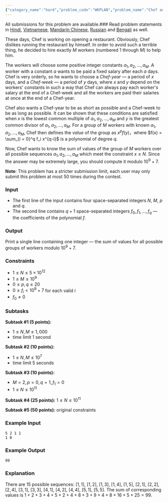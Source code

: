 ```yaml
---
{"category_name":"hard","problem_code":"WKPLAN","problem_name":"Chef and Working Plan","languages_supported":{"0":"C","1":"CPP14","2":"JAVA","3":"PYTH","4":"PYTH 3.6","5":"PYPY","6":"CS2","7":"PAS fpc","8":"PAS gpc","9":"RUBY","10":"PHP","11":"GO","12":"NODEJS","13":"HASK","14":"rust","15":"SCALA","16":"swift","17":"D","18":"PERL","19":"FORT","20":"WSPC","21":"ADA","22":"CAML","23":"ICK","24":"BF","25":"ASM","26":"CLPS","27":"PRLG","28":"ICON","29":"SCM qobi","30":"PIKE","31":"ST","32":"NICE","33":"LUA","34":"BASH","35":"NEM","36":"LISP sbcl","37":"LISP clisp","38":"SCM guile","39":"JS","40":"ERL","41":"TCL","42":"kotlin","43":"PERL6","44":"TEXT","45":"SCM chicken","46":"PYP3","47":"CLOJ","48":"COB","49":"FS"},"max_timelimit":"1 - 18","source_sizelimit":50000,"problem_author":"whzzt","problem_tester":null,"date_added":"5-12-2018","tags":{"0":"whzzt"},"time":{"view_start_date":1545075122,"submit_start_date":1545075122,"visible_start_date":1545075122,"end_date":1735669800},"is_direct_submittable":false,"layout":"problem"}
---
```

<span class="solution-visible-txt">All submissions for this problem are available.</span>### Read problem statements in [Hindi](http://www.codechef.com/download/translated/DEC18/hindi/WKPLAN.pdf), [Vietnamese](http://www.codechef.com/download/translated/DEC18/vietnamese/WKPLAN.pdf), [Mandarin Chinese](http://www.codechef.com/download/translated/DEC18/mandarin/WKPLAN.pdf), [Russian](http://www.codechef.com/download/translated/DEC18/russian/WKPLAN.pdf) and [Bengali](http://www.codechef.com/download/translated/DEC18/bengali/WKPLAN.pdf) as well.

These days, Chef is working on opening a restaurant. Obviously, Chef dislikes running the restaurant by himself. In order to avoid such a terrible thing, he decided to hire exactly $M$ workers (numbered $1$ through $M$) to help him.

The workers will choose some positive integer constants $a_1, a_2, \dots, a_M$. A worker with a constant $a$ wants to be paid a fixed salary after each $a$ days. Chef is very orderly, so he wants to choose a *Chef-year* — a period of $x$ days, and a *Chef-week* — a period of $y$ days, where $x$ and $y$ depend on the workers' constants in such a way that Chef can always pay each worker's salary at the end of a Chef-week and all the workers are paid their salaries at once at the end of a Chef-year.

Chef also wants a Chef-year to be as short as possible and a Chef-week to be as long as possible. It can be shown that these conditions are satisfied when $x$ is the lowest common multiple of $a_1, a_2, \dots, a_M$ and $y$ is the greatest common divisor of $a_1, a_2, \dots, a_M$. For a group of $M$ workers with known $a_1, a_2, \dots, a_M$, Chef then defines the *value* of the group as $x^p f(y)$，where $f(x) = \sum_{i = 0}^q f_i x^{q-i}$ is a polynomial of degree $q$.

Now, Chef wants to know the sum of values of the group of $M$ workers over all possible sequences $a_1, a_2, \dots, a_M$ which meet the constraint $x \le N$. Since the answer may be extremely large, you should compute it modulo $10^9 + 7$.

**Note**: This problem has a stricter submission limit, each user may only submit this problem at most 50 times during the contest.

### Input
- The first line of the input contains four space-separated integers $N$, $M$, $p$ and $q$.
- The second line contains $q+1$ space-separated integers $f_0, f_1, \ldots, f_q$ — the coefficients of the polynomial $f$.

### Output
Print a single line containing one integer — the sum of values for all possible groups of workers modulo $10^9 + 7$.

### Constraints
- $1 \le N \le 5 \times 10^{12}$
- $1 \le M \le 10^9$
- $0 \le p, q \le 20$
- $0 \le f_i < 10^9 + 7$ for each valid $i$
- $f_0 \neq 0$

### Subtasks
**Subtask #1 (5 points):**
- $1 \le N, M \le 1,000$
- time limit 1 second

**Subtask #2 (10 points):**
- $1 \le N, M \le 10^7$
- time limit 5 seconds

**Subtask #3 (10 points):**
- $M = 2, p = 0, q = 1, f_1 = 0$
- $1 \le N \le 10^{11}$ 

**Subtask #4 (25 points):** $1 \le N \le 10^{11}$

**Subtask #5 (50 points):** original constraints

### Example Input
```
5 2 1 1
1 0
```

### Example Output
```
99
```

### Explanation
There are $15$ possible sequences: $[1, 1]$, $[1, 2]$, $[1, 3]$, $[1, 4]$, $[1, 5]$, $[2, 1]$, $[2, 2]$, $[2, 4]$, $[3, 1]$, $[3, 3]$, $[4, 1]$, $[4, 2]$, $[4, 4]$, $[5, 1]$, $[5, 5]$. The sum of corresponding values is $1 + 2 + 3 + 4 + 5 + 2 + 4 + 8 + 3 + 9 + 4 + 8 + 16 + 5 + 25 = 99$.
